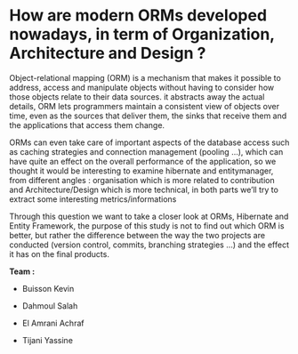 # **How are modern ORMs developed nowadays, in term of Organization, Architecture and Design ?**

Object-relational mapping \(ORM\) is a mechanism that makes it possible to address, access and manipulate objects without having to consider how those objects relate to their data sources. it abstracts away the actual details, ORM lets programmers maintain a consistent view of objects over time, even as the sources that deliver them, the sinks that receive them and the applications that access them change.

ORMs can even take care of important aspects of the database access such as caching strategies and connection management \(pooling …\), which can have quite an effect on the overall performance of the application, so we thought it would be interesting to examine hibernate and entitymanager, from different angles : organisation which is more related to contribution and Architecture/Design which is more technical, in both parts we’ll try to extract some interesting metrics/informations

Through this question we want to take a closer look at ORMs, Hibernate and Entity Framework, the purpose of this study is not to find out which ORM is better, but rather the difference between the way the two projects are conducted \(version control, commits, branching strategies …\) and the effect it has on the final products.

**Team :**

* Buisson Kevin

* Dahmoul Salah

* El Amrani Achraf

* Tijani Yassine




